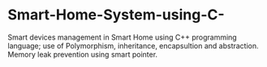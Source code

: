 # Smart-Home-System-using-C-
Smart devices management in Smart Home using C++ programming language; use of Polymorphism, inheritance, encapsultion and abstraction. Memory leak prevention using smart pointer.
